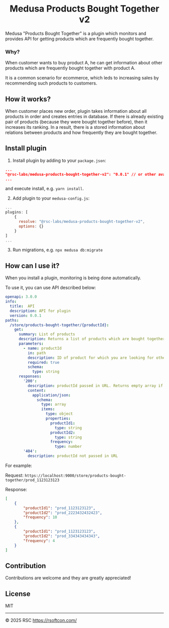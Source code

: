 
<h1 align="center">
  Medusa Products Bought Together v2
</h1>

Medusa "Products Bought Together" is a plugin which monitors and provides API for getting products which are frequently bought together.

### Why?

When customer wants to buy product A, he can get information about other products which are frequently bought together with product A.

It is a common scenario for ecommerce, which leds to increasing sales by recommending such products to customers.

## How it works?

When customer places new order, plugin takes information about all products in order and creates entries in database. If there is already existing pair of products (because they were bought together before), then it increases its ranking. In a result, there is a stored information about relations between products and how frequently they are bought together.

## Install plugin

1. Install plugin by adding to your `package.json`:

```json
...
"@rsc-labs/medusa-products-bought-together-v2": "0.0.1" // or other available version
...
```
and execute install, e.g. `yarn install`.

2. Add plugin to your `medusa-config.js`:

```js
...
plugins: [
    {
      resolve: "@rsc-labs/medusa-products-bought-together-v2",
      options: {}
    }
]
...
```
3. Run migrations, e.g. `npx medusa db:migrate`

## How can I use it?

When you install a plugin, monitoring is being done automatically.

To use it, you can use API described below:

```yaml
openapi: 3.0.0
info:
  title:  API
  description: API for plugin
  version: 0.0.1
paths:
  /store/products-bought-together/{productId}:
    get:
      summary: List of products
      description: Returns a list of products which are bought together with {productId}
      parameters:
        - name: productId
          in: path
          description: ID of product for which you are looking for other products
          required: true
          schema:
            type: string
      responses:
        '200':
          description: productId passed in URL. Returns empty array if cannot be found in database.
          content:
            application/json:
              schema: 
                type: array
                items:
                  type: object
                  properties:
                    productId1:
                      type: string
                    productId2:
                      type: string
                    frequency:
                      type: number
        '404':
          description: productId not passed in URL
```

For example:

Request:
```https://localhost:9000/store/products-bought-together/prod_1123123123```

Response:
```json
[
    {
        "productId1": "prod_1123123123",
        "productId2": "prod_2223432432423",
        "frequency": 10
    },
    {
        "productId1": "prod_1123123123",
        "productId2": "prod_334343434343",
        "frequency": 4
    }
]
```

## Contribution

Contributions are welcome and they are greatly appreciated!

## License

MIT

---

© 2025 RSC https://rsoftcon.com/
